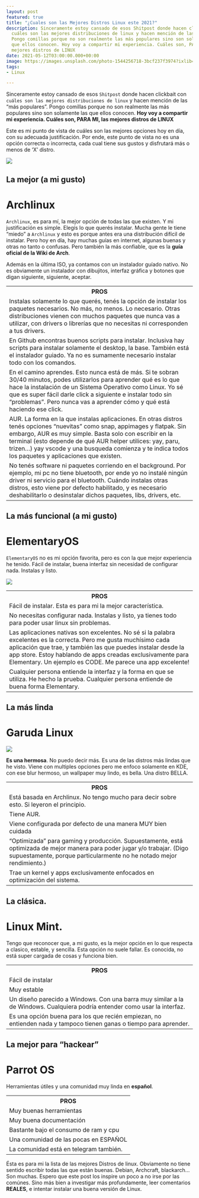 ```yaml
---
layout: post
featured: true
title: "¿Cuales son las Mejores Distros Linux este 2021?"
description: Sinceramente estoy cansado de esos Shitpost donde hacen clickbait con
  cuáles son las mejores distribuciones de linux y hacen mención de las “más populares”.
  Pongo comillas porque no son realmente las más populares sino son solamente las
  que ellos conocen. Hoy voy a compartir mi experiencia. Cuáles son, PARA MI, las
  mejores distros de LINUX
date: 2021-05-12T03:00:00.000+00:00
image: https://images.unsplash.com/photo-1544256718-3bcf237f3974?ixlib=rb-1.2.1&ixid=MnwxMjA3fDB8MHxwaG90by1wYWdlfHx8fGVufDB8fHx8&auto=format&fit=crop&w=871&q=80
tags:
- Linux

---
```

Sinceramente estoy cansado de esos `Shitpost` donde hacen clickbait con `cuáles son las mejores distribuciones de linux` y hacen mención de las “más populares”. Pongo comillas porque no son realmente las más populares sino son solamente las que ellos conocen. **Hoy voy a compartir mi experiencia. Cuáles son, PARA MI, las mejores distros de LINUX**

Este es mi punto de vista de cuáles son las mejores opciones hoy en día, con su adecuada justificación. Por ende, este punto de vista no es una opción correcta o incorrecta, cada cual tiene sus gustos y disfrutará más o menos de ‘X’ distro.

![](/images/posts/distro.jpg)

## La mejor (a mi gusto)
# Archlinux

`Archlinux`, es para mí, la mejor opción de todas las que existen. Y mi justificación es simple. Elegís lo que querés instalar. Mucha gente le tiene “miedo” a `Archlinux` y esto es porque antes era una distribución difícil de instalar. Pero hoy en día, hay muchas guías en internet, algunas buenas y otras no tanto o confusas. Pero también la más confiable, que es la **guía oficial de la Wiki de Arch**.

Además en la última ISO, ya contamos con un instalador guíado nativo. No es obviamente un instalador con dibujitos, interfaz gráfica y botones que digan siguiente, siguiente, aceptar.

<div class="table-container">
  <table>
      <tr><th>PROS</th></tr>
      <tr><td>Instalas solamente lo que querés, tenés la opción de instalar los paquetes necesarios. No más, no menos. Lo necesario. Otras distribuciones vienen con muchos paquetes que nunca vas a utilizar, con drivers o librerías que no necesitas ni corresponden a tus drivers.</td>
      <tr><td>En Github encontras buenos scripts para instalar. Inclusiva hay scripts para instalar solamente el desktop, la base. También está el instalador guiado. Ya no es sumamente necesario instalar todo con los comandos.</td></tr>
      <tr><td>En el camino aprendes. Esto nunca está de más. Si te sobran 30/40 minutos, podes utilizarlos para aprender qué es lo que hace la instalación de un Sistema Operativo como Linux. Yo sé que es super fácil darle click a siguiente e instalar todo sin “problemas”. Pero nunca vas a aprender cómo y qué está haciendo ese click.</td></tr><tr><td>AUR. La forma en la que instalas aplicaciones. En otras distros tenés opciones “nuevitas” como snap, appimages y flatpak. Sin embargo, AUR es muy simple. Basta solo con escribir en la terminal (esto depende de qué AUR helper utilices: yay, paru, trizen…) yay vscode y una busqueda comienza y te indica todos los paquetes y aplicaciones que existen.</td></tr>
      <tr><td>No tenés software ni paquetes corriendo en el background. Por ejemplo, mi pc no tiene bluetooth, por ende yo no instalé ningún driver ni servicio para el bluetooth. Cuándo instalas otras distros, esto viene por defecto habilitado, y es necesario deshabilitarlo o desinstalar dichos paquetes, libs, drivers, etc.</td></tr>
  </table>
</div>


## La más funcional (a mi gusto)
# ElementaryOS

`ElementaryOS` no es mi opción favorita, pero es con la que mejor experiencia he tenido. Fácil de instalar, buena interfaz sin necesidad de configurar nada. Instalas y listo.

![](https://blog.elementary.io/images/look-and-feel-changes-coming-elementary-os-6/accent-green.png)

<div class="table-container">
  <table>
    <tr><th>PROS</th></tr>
    <tr><td>Fácil de instalar. Esta es para mi la mejor característica.</td></tr>
    <tr><td>No necesitas configurar nada. Instalas y listo, ya tienes todo para poder usar linux sin problemas.</td></tr>
    <tr><td>Las aplicaciones nativas son excelentes. No sé si la palabra excelentes es la correcta. Pero me gusta muchísimo cada aplicación que trae, y también las que puedes instalar desde la app store. Estoy hablando de apps creadas exclusivamente para Elementary. Un ejemplo es CODE. Me parece una app excelente!</td></tr>
    <tr><td>Cualquier persona entiende la interfaz y la forma en que se utiliza. He hecho la prueba. Cualquier persona entiende de buena forma Elementary.</td></tr>
  </table>
</div>

## La más linda
# Garuda Linux

![](https://i.blogs.es/27226e/garuda-dr460nized/1366_2000.jpg)

**Es una hermosa**. No puedo decir más. Es una de las distros más lindas que he visto. Viene con multiples opciones pero me enfoco solamente en KDE, con ese blur hermoso, un wallpaper muy lindo, es bella. Una distro BELLA. 

<div class="table-container">
   <table>
     <tr><th>PROS</th></tr>
     <tr><td>Está basada en Archlinux. No tengo mucho para decir sobre esto. Si leyeron el principio.</td></tr>
     <tr><td>Tiene AUR.</td></tr> <tr><td>Viene configurada por defecto de una manera MUY bien cuidada</td></tr>
     <tr><td>“Optimizada” para gaming y producción. Supuestamente, está optimizada de mejor manera para poder jugar y/o trabajar. (Digo supuestamente, porque particularmente no he notado mejor rendimiento.)</td></tr>
     <tr><td>Trae un kernel y apps exclusivamente enfocados en optimización del sistema.</td></tr>
  </table>
</div>

## La clásica.
# Linux Mint.

Tengo que reconocer que, a mi gusto, es la mejor opción en lo que respecta a clasico, estable, y sencilla. Esta opción no suele fallar. Es conocida, no está super cargada de cosas y funciona bien.

<div class="table-container">
  <table>
    <tr><th>PROS</th></tr>
    <tr><td>Fácil de instalar</td></tr>
    <tr><td>Muy estable</td></tr>
    <tr><td>Un diseño parecido a Windows. Con una barra muy similar a la de Windows. Cualquiera podría entender como usar la interfaz.</td></tr> <tr><td>Es una opción buena para los que recién empiezan, no entienden nada y tampoco tienen ganas o tiempo para aprender.</td></tr>
  </table>
</div>

## La mejor para “hackear”
# Parrot OS

Herramientas útiles y una comunidad muy linda en **español**.

<div class="table-container">
  <table>
    <tr><th>PROS</th></tr>
    <tr><td>Muy buenas herramientas</td></tr>
    <tr><td>Muy buena documentación</td></tr>
    <tr><td>Bastante bajo el consumo de ram y cpu</td></tr>
    <tr><td>Una comunidad de las pocas en ESPAÑOL</td></tr>
    <tr><td>La comunidad está en telegram también.</td></tr>
  </table>
</div>

Ésta es para mi la lista de las mejores Distros de linux. Obviamente no tiene sentido escribir todas las que están buenas. Debian, Archcraft, blackarch… Son muchas. Espero que este post los inspire un poco a no irse por las comúnes. Sino más bien a investigar más profundamente, leer comentarios **REALES**, e intentar instalar una buena versión de Linux.